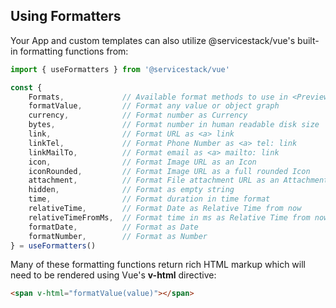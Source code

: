<h2 id="formatters" class="mt-8 mb-4 text-2xl font-semibold text-gray-900 dark:text-gray-100">
    Using Formatters
</h2>

Your App and custom templates can also utilize @servicestack/vue's <TextLink href="/vue/use-formatters">built-in formatting functions</TextLink> from:

```js
import { useFormatters } from '@servicestack/vue'

const {
    Formats,             // Available format methods to use in <PreviewFormat />
    formatValue,         // Format any value or object graph
    currency,            // Format number as Currency
    bytes,               // Format number in human readable disk size
    link,                // Format URL as <a> link
    linkTel,             // Format Phone Number as <a> tel: link
    linkMailTo,          // Format email as <a> mailto: link
    icon,                // Format Image URL as an Icon
    iconRounded,         // Format Image URL as a full rounded Icon
    attachment,          // Format File attachment URL as an Attachment
    hidden,              // Format as empty string
    time,                // Format duration in time format
    relativeTime,        // Format Date as Relative Time from now
    relativeTimeFromMs,  // Format time in ms as Relative Time from now
    formatDate,          // Format as Date
    formatNumber,        // Format as Number
} = useFormatters()
```

Many of these formatting functions return rich HTML markup which will need to be rendered using Vue's **v-html** directive:

```html
<span v-html="formatValue(value)"></span>
```
